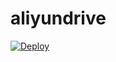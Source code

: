 # aliyundrive

[![Deploy](https://www.herokucdn.com/deploy/button.png)](https://dashboard.heroku.com/new?template=https://github.com/lesnolie/aliyundrive)
